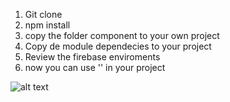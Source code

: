 1. Git clone
2. npm install
3. copy the folder component to your own project
4. Copy de module dependecies to your project
5. Review the firebase enviroments
6. now you can use '<app-crud></app-crud>' in your project



![alt text](https://lh6.googleusercontent.com/XFcjJesR3pZaOc5bXG6vx4944ukt73jsF7KZuAjK3M6AVK590VIVi4VJXs0-w61GZKzMn3SmcvyrK2YCc8CQ=w1125-h790)
